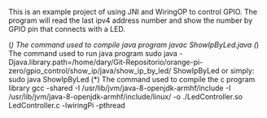 This is an example project of using JNI and WiringOP to control GPIO.
The program will read the last ipv4 address number and show the number by GPIO pin
that connects with a LED.

(*) The command used to compile java program
javac ShowIpByLed.java
(*) The command used to run java program
 sudo java -Djava.library.path=/home/dary/Git-Repositorio/orange-pi-zero/gpio_control/show_ip/java/show_ip_by_led/ ShowIpByLed
 or simply:
 sudo java ShowIpByLed
(*) The command used to compile the c program library
 gcc -shared -I /usr/lib/jvm/java-8-openjdk-armhf/include -I /usr/lib/jvm/java-8-openjdk-armhf/include/linux/ -o ./LedController.so LedController.c -lwiringPi -pthread

